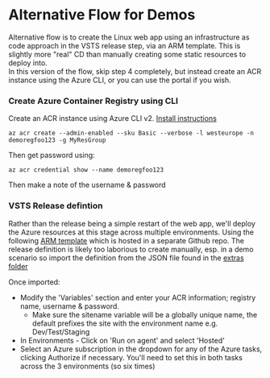 # Alternative Flow for Demos 

Alternative flow is to create the Linux web app using an infrastructure as code approach in the VSTS release step, via an ARM template. This is slightly more "real" CD than manually creating some static resources to deploy into.  
In this version of the flow, skip step 4 completely, but instead create an ACR instance using the Azure CLI, or you can use the portal if you wish. 

### Create Azure Container Registry using CLI

Create an ACR instance using Azure CLI v2. [Install instructions](https://docs.microsoft.com/en-us/cli/azure/install-azure-cli)  
```
az acr create --admin-enabled --sku Basic --verbose -l westeurope -n demoregfoo123 -g MyResGroup 
```

Then get password using:  
```
az acr credential show --name demoregfoo123
```
Then make a note of the username & password


### VSTS Release defintion 

Rather than the release being a simple restart of the web app, we'll deploy the Azure resources at this stage across multiple environments. Using the following [ARM template](https://github.com/benc-uk/azure-arm/tree/master/paas-web/webapp-linux-custom) which is hosted in a separate Github repo.
The release definition is likely too laborious to create manually, esp. in a demo scenario so import the definition from the JSON file found in the [extras folder](extras/)  

Once imported:
 - Modify the 'Variables' section and enter your ACR information; registry name, username & password. 
   - Make sure the sitename variable will be a globally unique name, the default prefixes the site with the environment name e.g. Dev/Test/Staging
 - In Environments - Click on 'Run on agent' and select 'Hosted'
 - Select an Azure subscription in the dropdown for any of the Azure tasks, clicking Authorize if necessary. You'll need to set this in both tasks across the 3 environments (so six times)


